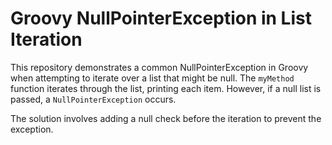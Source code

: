 # Groovy NullPointerException in List Iteration

This repository demonstrates a common NullPointerException in Groovy when attempting to iterate over a list that might be null. The `myMethod` function iterates through the list, printing each item. However, if a null list is passed, a `NullPointerException` occurs.

The solution involves adding a null check before the iteration to prevent the exception.